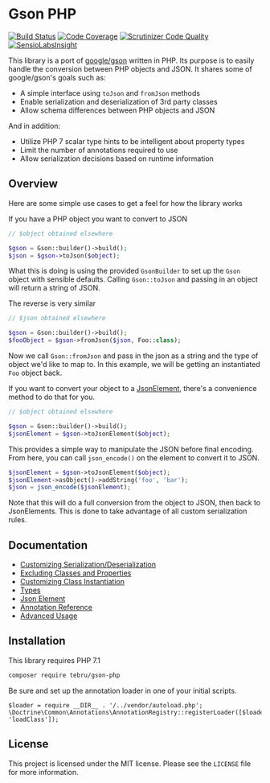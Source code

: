 Gson PHP
========

[![Build Status](https://travis-ci.org/tebru/gson-php.svg?branch=master)](https://travis-ci.org/tebru/gson-php)
[![Code Coverage](https://scrutinizer-ci.com/g/tebru/gson-php/badges/coverage.png?b=master)](https://scrutinizer-ci.com/g/tebru/gson-php/?branch=master)
[![Scrutinizer Code Quality](https://scrutinizer-ci.com/g/tebru/gson-php/badges/quality-score.png?b=master)](https://scrutinizer-ci.com/g/tebru/gson-php/?branch=master)
[![SensioLabsInsight](https://insight.sensiolabs.com/projects/ac79dde0-1a2f-42ca-b4b6-3ff513bcf0b5/mini.png)](https://insight.sensiolabs.com/projects/ac79dde0-1a2f-42ca-b4b6-3ff513bcf0b5)

This library is a port of [google/gson](https://github.com/google/gson)
written in PHP.  Its purpose is to easily handle the conversion
between PHP objects and JSON.  It shares some of google/gson's goals
such as:

* A simple interface using `toJson` and `fromJson` methods
* Enable serialization and deserialization of 3rd party classes
* Allow schema differences between PHP objects and JSON

And in addition:

* Utilize PHP 7 scalar type hints to be intelligent about property types
* Limit the number of annotations required to use
* Allow serialization decisions based on runtime information

Overview
--------

Here are some simple use cases to get a feel for how the library works

If you have a PHP object you want to convert to JSON

```php
// $object obtained elsewhere

$gson = Gson::builder()->build();
$json = $gson->toJson($object);
```

What this is doing is using the provided `GsonBuilder` to set up the
`Gson` object with sensible defaults.  Calling `Gson::toJson` and
passing in an object will return a string of JSON.

The reverse is very similar

```php
// $json obtained elsewhere

$gson = Gson::builder()->build();
$fooObject = $gson->fromJson($json, Foo::class);
```

Now we call `Gson::fromJson` and pass in the json as a string and the type
of object we'd like to map to.  In this example, we will be getting
an instantiated `Foo` object back.

If you want to convert your object to a [JsonElement](docs/JsonElement.md),
there's a convenience method to do that for you.

```php
// $object obtained elsewhere

$gson = Gson::builder()->build();
$jsonElement = $gson->toJsonElement($object);
```

This provides a simple way to manipulate the JSON before final encoding.
From here, you can call `json_encode()` on the element to convert it to
JSON.

```php
$jsonElement = $gson->toJsonElement($object);
$jsonElement->asObject()->addString('foo', 'bar');
$json = json_encode($jsonElement);
```

Note that this will do a full conversion from the object to JSON, then
back to JsonElements.  This is done to take advantage of all custom
serialization rules.

Documentation
-------------

* [Customizing Serialization/Deserialization](docs/CustomSerializers.md)
* [Excluding Classes and Properties](docs/Exclusion.md)
* [Customizing Class Instantiation](docs/InstanceCreator.md)
* [Types](docs/Types.md)
* [Json Element](docs/JsonElement.md)
* [Annotation Reference](docs/Annotations.md)
* [Advanced Usage](docs/Advanced.md)


Installation
------------

This library requires PHP 7.1

```bash
composer require tebru/gson-php
```

Be sure and set up the annotation loader in one of your initial scripts.

```
$loader = require __DIR__ . '/../vendor/autoload.php';
\Doctrine\Common\Annotations\AnnotationRegistry::registerLoader([$loader, 'loadClass']);
```

License
-------

This project is licensed under the MIT license. Please see the `LICENSE` file for more information.

